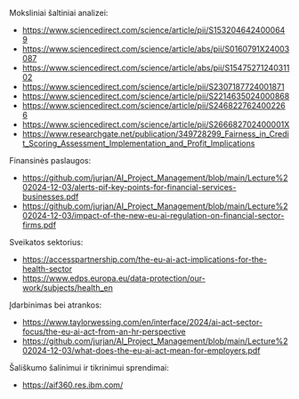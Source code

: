 Moksliniai šaltiniai analizei:

* https://www.sciencedirect.com/science/article/pii/S1532046424000649
* https://www.sciencedirect.com/science/article/abs/pii/S0160791X24003087
* https://www.sciencedirect.com/science/article/abs/pii/S1547527124031102
* https://www.sciencedirect.com/science/article/pii/S2307187724001871
* https://www.sciencedirect.com/science/article/pii/S2214635024000868
* https://www.sciencedirect.com/science/article/pii/S2468227624002266
* https://www.sciencedirect.com/science/article/pii/S266682702400001X
* https://www.researchgate.net/publication/349728299_Fairness_in_Credit_Scoring_Assessment_Implementation_and_Profit_Implications



Finansinės paslaugos: 

* https://github.com/jurjan/AI_Project_Management/blob/main/Lecture%202024-12-03/alerts-pif-key-points-for-financial-services-businesses.pdf
* https://github.com/jurjan/AI_Project_Management/blob/main/Lecture%202024-12-03/impact-of-the-new-eu-ai-regulation-on-financial-sector-firms.pdf

Sveikatos sektorius:

* https://accesspartnership.com/the-eu-ai-act-implications-for-the-health-sector
* https://www.edps.europa.eu/data-protection/our-work/subjects/health_en

Įdarbinimas bei atrankos:

* https://www.taylorwessing.com/en/interface/2024/ai-act-sector-focus/the-eu-ai-act-from-an-hr-perspective
* https://github.com/jurjan/AI_Project_Management/blob/main/Lecture%202024-12-03/what-does-the-eu-ai-act-mean-for-employers.pdf


Šališkumo šalinimui ir tikrinimui sprendimai:

* https://aif360.res.ibm.com/
